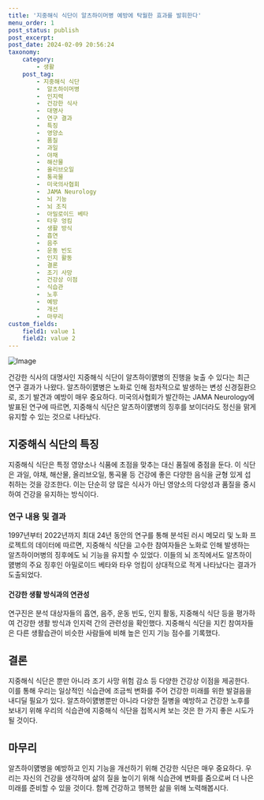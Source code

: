 ```yaml
---
title: '지중해식 식단이 알츠하이머병 예방에 탁월한 효과를 발휘한다'
menu_order: 1
post_status: publish
post_excerpt: 
post_date: 2024-02-09 20:56:24
taxonomy:
    category:
        - 생활
    post_tag:
        - 지중해식 식단
        -  알츠하이머병
        -  인지력
        -  건강한 식사
        -  대명사
        -  연구 결과
        -  특징
        -  영양소
        -  품질
        -  과일
        -  야채
        -  해산물
        -  올리브오일
        -  통곡물
        -  미국의사협회
        -  JAMA Neurology
        -  뇌 기능
        -  뇌 조직
        -  아밀로이드 베타
        -  타우 엉킴
        -  생활 방식
        -  흡연
        -  음주
        -  운동 빈도
        -  인지 활동
        -  결론
        -  조기 사망
        -  건강상 이점
        -  식습관
        -  노후
        -  예방
        -  개선
        -  마무리
custom_fields:
    field1: value 1
    field2: value 2
---
```


![Image](https://imgnews.pstatic.net/image/296/2024/02/09/0000074396_001_20240209130201364.jpg?type=w647)

건강한 식사의 대명사인 지중해식 식단이 알츠하이먨병의 진행을 늦출 수 있다는 최근 연구 결과가 나왔다. 알츠하이먨병은 노화로 인해 점차적으로 발생하는 변성 신경질환으로, 조기 발견과 예방이 매우 중요하다. 미국의사협회가 발간하는 JAMA Neurology에 발표된 연구에 따르면, 지중해식 식단은 알츠하이먨병의 징후를 보이더라도 정신을 맑게 유지할 수 있는 것으로 나타났다.
## 지중해식 식단의 특징
지중해식 식단은 특정 영양소나 식품에 초점을 맞추는 대신 품질에 중점을 둔다. 이 식단은 과일, 야채, 해산물, 올리브오일, 통곡물 등 건강에 좋은 다양한 음식을 균형 있게 섭취하는 것을 강조한다. 이는 단순히 양 많은 식사가 아닌 영양소의 다양성과 품질을 중시하여 건강을 유지하는 방식이다.
### 연구 내용 및 결과
1997년부터 2022년까지 최대 24년 동안의 연구를 통해 분석된 러시 메모리 및 노화 프로젝트의 데이터에 따르면, 지중해식 식단을 고수한 참여자들은 노화로 인해 발생하는 알츠하이머병의 징후에도 뇌 기능을 유지할 수 있었다. 이들의 뇌 조직에서도 알츠하이먨병의 주요 징후인 아밀로이드 베타와 타우 엉킴이 상대적으로 적게 나타났다는 결과가 도출되었다.
#### 건강한 생활 방식과의 연관성
연구진은 분석 대상자들의 흡연, 음주, 운동 빈도, 인지 활동, 지중해식 식단 등을 평가하여 건강한 생활 방식과 인지력 간의 관련성을 확인했다. 지중해식 식단을 지킨 참여자들은 다른 생활습관이 비슷한 사람들에 비해 높은 인지 기능 점수를 기록했다.
## 결론
지중해식 식단은 뿐만 아니라 조기 사망 위험 감소 등 다양한 건강상 이점을 제공한다. 이를 통해 우리는 일상적인 식습관에 조금씩 변화를 주어 건강한 미래를 위한 발걸음을 내디딜 필요가 있다. 알츠하이먨병뿐만 아니라 다양한 질병을 예방하고 건강한 노후를 보내기 위해 우리의 식습관에 지중해식 식단을 접목시켜 보는 것은 한 가지 좋은 시도가 될 것이다.
## 마무리
알츠하이먨병을 예방하고 인지 기능을 개선하기 위해 건강한 식단은 매우 중요하다. 우리는 자신의 건강을 생각하며 삶의 질을 높이기 위해 식습관에 변화를 줌으로써 더 나은 미래를 준비할 수 있을 것이다. 함께 건강하고 행복한 삶을 위해 노력해봅시다.
